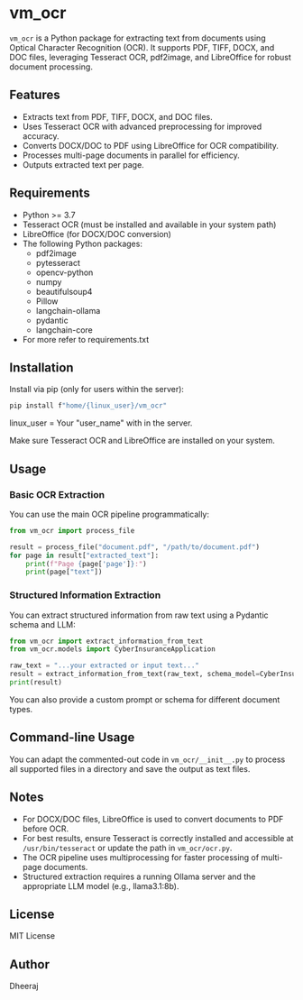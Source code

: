 # vm_ocr

`vm_ocr` is a Python package for extracting text from documents using Optical Character Recognition (OCR). It supports PDF, TIFF, DOCX, and DOC files, leveraging Tesseract OCR, pdf2image, and LibreOffice for robust document processing.

## Features

- Extracts text from PDF, TIFF, DOCX, and DOC files.
- Uses Tesseract OCR with advanced preprocessing for improved accuracy.
- Converts DOCX/DOC to PDF using LibreOffice for OCR compatibility.
- Processes multi-page documents in parallel for efficiency.
- Outputs extracted text per page.

## Requirements

- Python >= 3.7
- Tesseract OCR (must be installed and available in your system path)
- LibreOffice (for DOCX/DOC conversion)
- The following Python packages:
  - pdf2image
  - pytesseract
  - opencv-python
  - numpy
  - beautifulsoup4
  - Pillow
  - langchain-ollama
  - pydantic
  - langchain-core
- For more refer to requirements.txt

## Installation

Install via pip (only for users within the server):

```bash
pip install f"home/{linux_user}/vm_ocr"
```
linux_user = Your "user_name" with in the server. 

Make sure Tesseract OCR and LibreOffice are installed on your system.

## Usage

### Basic OCR Extraction

You can use the main OCR pipeline programmatically:

```python
from vm_ocr import process_file

result = process_file("document.pdf", "/path/to/document.pdf")
for page in result["extracted_text"]:
    print(f"Page {page['page']}:")
    print(page["text"])
```

### Structured Information Extraction

You can extract structured information from raw text using a Pydantic schema and LLM:

```python
from vm_ocr import extract_information_from_text
from vm_ocr.models import CyberInsuranceApplication

raw_text = "...your extracted or input text..."
result = extract_information_from_text(raw_text, schema_model=CyberInsuranceApplication)
print(result)
```

You can also provide a custom prompt or schema for different document types.

## Command-line Usage

You can adapt the commented-out code in `vm_ocr/__init__.py` to process all supported files in a directory and save the output as text files.

## Notes

- For DOCX/DOC files, LibreOffice is used to convert documents to PDF before OCR.
- For best results, ensure Tesseract is correctly installed and accessible at `/usr/bin/tesseract` or update the path in `vm_ocr/ocr.py`.
- The OCR pipeline uses multiprocessing for faster processing of multi-page documents.
- Structured extraction requires a running Ollama server and the appropriate LLM model (e.g., llama3.1:8b).

## License

MIT License

## Author

Dheeraj 
